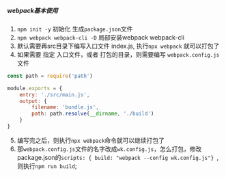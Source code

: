 ##### webpack基本使用
1. `npm init -y` 初始化 生成`package.json`文件
2. `npm webpack webpack-cli -D` 局部安装webpack webpack-cli 
3. 默认需要再src目录下编写入口文件 index.js, 执行`npx webpack` 就可以打包了
4. 如果需要 指定 入口文件，或者 打包的目录，则需要编写 `webpack.config.js`文件

```js
const path = require('path')

module.exports = {
    entry: './src/main.js',
    output: {
        filename: 'bundle.js',
        path: path.resolve(__dirname, './build')
    }
}

```

5. 编写完之后，则执行`npx webpack`命令就可以继续打包了
6. 那`webpack.config.js`文件的名字改成`wk.config.js`，怎么打包，修改package.json的`scripts: { build: "webpack --config wk.config.js"} `, 则执行`npm run build`;